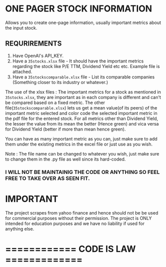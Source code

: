 # ONE PAGER STOCK INFORMATION

Allows you to create one-page information, usually important metrics about the input stock.

## REQURIREMENTS

1. Have OpenAI's API_KEY.
2. Have a `35stocks.xlsx` file - It should have the important metrics regarding the stock like P/E TTM, Dividend Yield etc etc. Example file is attached.
3. Have a `35stockscomparable.xlsx` file - List its comparable companies (Something closer to its industry or whatever.)

The use of the xlsx files : The important metrics for a stock as mentioned in `35stocks.xlsx`, they are important as in each company is different and can't be compared based on a fixed metric. The other file(`35stockscomparable.xlsx`) lets us get a mean value(of its peers) of the important metric selected and color code the selected important metric in the pdf file for the entered stock.
For all metrics other than Dividend Yield, the lesser the value from its mean the better (Hence green) and vica versa for Dividend Yield (better if more than mean hence green).

You can have as many important metric as you can, just make sure to add them under the existing metrics in the excel file or just use as you wish.

Note : The file name can be changed to whatever you wish, just make sure to change them in the .py file as well since its hard-coded.

### I WILL NOT BE MAINTAINIG THE CODE OR ANYTHING SO FEEL FREE TO TAKE OVER AS SEEN FIT.

# IMPORTANT

The project scrapes from yahoo finance and hence should not be be used for commercial purposes without their permission.
The project is ONLY intended for education purposes and we have no liability if used for anything else.

# ============ CODE IS LAW =============
